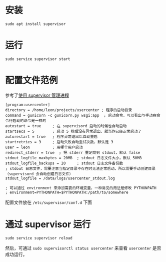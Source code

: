 # 安装

    sudo apt install supervisor

# 运行

    sudo service supervisor start

# 配置文件范例
参考了[使用 supervisor 管理进程](http://liyangliang.me/posts/2015/06/using-supervisor/)

```
[program:usercenter]
directory = /home/leon/projects/usercenter ; 程序的启动目录
command = gunicorn -c gunicorn.py wsgi:app  ; 启动命令，可以看出与手动在命令行启动的命令是一样的
autostart = true     ; 在 supervisord 启动的时候也自动启动
startsecs = 5        ; 启动 5 秒后没有异常退出，就当作已经正常启动了
autorestart = true   ; 程序异常退出后自动重启
startretries = 3     ; 启动失败自动重试次数，默认是 3
user = leon          ; 用哪个用户启动
redirect_stderr = true  ; 把 stderr 重定向到 stdout，默认 false
stdout_logfile_maxbytes = 20MB  ; stdout 日志文件大小，默认 50MB
stdout_logfile_backups = 20     ; stdout 日志文件备份数
; stdout 日志文件，需要注意当指定目录不存在时无法正常启动，所以需要手动创建目录（supervisord 会自动创建日志文件）
stdout_logfile = /data/logs/usercenter_stdout.log

; 可以通过 environment 来添加需要的环境变量，一种常见的用法是修改 PYTHONPATH
; environment=PYTHONPATH=$PYTHONPATH:/path/to/somewhere
```

配置文件放在 `/etc/supervisor/conf.d` 下面

# 通过 supervisor 运行

    sudo service supervisor reload

然后，可通过 `sudo supervisorctl status usercenter` 来查看 `usercenter` 是否成功运行。